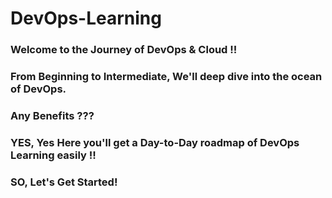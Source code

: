 # DevOps-Learning
### **Welcome** to the Journey of DevOps & Cloud  !!
### From Beginning to Intermediate, We'll deep dive into the ocean of DevOps.
### Any Benefits ???
### **YES, Yes** Here you'll get a Day-to-Day roadmap of DevOps Learning easily !!
### SO, Let's Get Started! 
